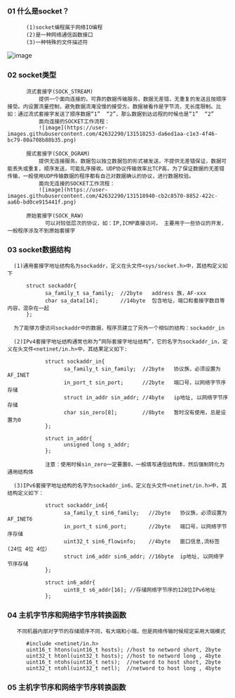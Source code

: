 ### 01 什么是socket？
```
      (1)socket编程属于网络IO编程
      (2)是一种网络通信函数接口
      (3)一种特殊的文件描述符
```
![image](https://user-images.githubusercontent.com/42632290/131515668-62db4e51-67c4-4716-b775-e47ed995ee4a.png)

### 02 socket类型
```
      流式套接字(SOCK_STREAM)
          提供一个面向连接的，可靠的数据传输服务，数据无差错，无重复的发送且按顺序接受。内设置流量控制，避免数据流淹没慢的接受方。数据被看作是字节流，无长度限制。比如：通过流式套接字发送了顺序数据“1”  “2”，那么数据到达远程的时候也是“1”  “2”
          面向连接的SOCKET工作流程：
          ![image](https://user-images.githubusercontent.com/42632290/131518253-da6ed1aa-c1e3-4f46-bc79-80a708b88b35.png)

      报式套接字(SOCK_DGRAM)
          提供无连接服务。数据包以独立数据包的形式被发送，不提供无差错保证，数据可能丢失或重复，顺序发送，可能乱序接收。UDP协议传输效率比TCP高，为了保证数据的无差错传输，一般使用UDP传输数据的程序都有自己对数据确认的协议，进行数据校验。
          面向无连接的SOCKET工作流程：
          ![image](https://user-images.githubusercontent.com/42632290/131518940-cb2c8570-8852-422c-aa6b-bd0ce915441f.png)

      原始套接字(SOCK_RAW)
            可以对较低层次的协议，如：IP,ICMP直接访问， 主要用于一些协议的开发，一般程序涉及不到原始套接字   
```

### 03 socket数据结构

      (1)通用套接字地址结构名为sockaddr，定义在头文件<sys/socket.h>中，其结构定义如下
```
      struct sockaddr{
            sa_family_t sa_family;  //2byte   address 族，AF-xxx   
            char sa_data[14];       //14byte  包含地址，端口和套接字数目等内容，混杂在一起
      };
```
      为了能够方便访问sockaddr中的数据，程序员建立了另外一个相似的结构：sockaddr_in

      (2)IPv4套接字地址结构通常也称为“网际套接字地址结构”，它的名字为sockaddr_in，定义在头文件<netinet/in.h>中，其结果定义如下:
```
            struct sockaddr_in{
                  sa_family_t sin_family;  //2byte   协议族，必须设置为AF_INET
                  in_port_t sin_port;      //2byte   端口号，以网络字节序存储
                  struct in_addr sin_addr; //4byte   ip地址, 以网络字节序存储
                  char sin_zero[8];        //8byte   暂时没有使用，总是设置为0
            };
            
            struct in_addr{
                  unsigned long s_addr;  
            };
            
            注意：使用时候sin_zero一定要置0，一般填写通信结构体，然后强制转化为通用结构体
```
      (3)IPv6套接字地址结构的名字为sockaddr_in6，定义在头文件<netinet/in.h>中，其结构定义如下：
```
            struct sockaddr_in6{
                  sa_family_t sin6_family;   //2byte   协议族，必须设置为AF_INET6
                  in_port_t sin6_port;       //2byte   端口号，以网络字节序存储
                  uint32_t sin6_flowinfo;    //4byte   窗口信息,流标签(24位 4位 4位）
                  struct in6_addr sin6_addr; //16byte  ip地址, 以网络字节序存储
            };

            struct in6_addr{
                  uint8_t s6_addr[16]; //存储网络字节序的128位IPv6地址
            };
```

### 04 主机字节序和网络字节序转换函数
       
       不同机器内部对字节的存储顺序不同，有大端和小端。但是网络传输时候规定采用大端模式
```
      #include <netinet/in.h>
      uint16_t htons(uint16_t hosts); //host to netword short, 2byte
      uint32_t htonl(uint32_t hosts); //host to netword long , 4byte
      uint16_t ntohs(uint16_t nets);  //netword to host short, 2byte
      uint32_t ntohl(uint32_t netl);  //netword to host long , 4byte
```

### 05 主机字节序和网络字节序转换函数







